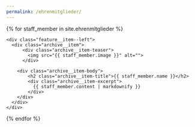 ```yaml
---
permalink: /ehrenmitglieder/
---
```


<div class="feature__wrapper">

{% for staff_member in site.ehrenmitglieder %}

    <div class="feature__item--left">
      <div class="archive__item">
          <div class="archive__item-teaser">
            <img src="{{ staff_member.image }}" alt="">
          </div>

        <div class="archive__item-body">
            <h2 class="archive__item-title">{{ staff_member.name }}</h2>
            <div class="archive__item-excerpt">
              {{ staff_member.content | markdownify }}
            </div>
        </div>
      </div>
    </div>
  {% endfor %}

</div>
